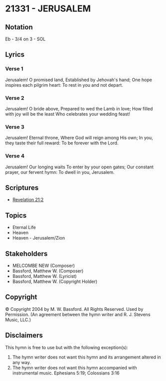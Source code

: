 # 21331 - JERUSALEM

## Notation

Eb - 3/4 on 3 - SOL

## Lyrics

### Verse 1

Jerusalem!  O promised land, Established by Jehovah's hand; One hope inspires each pilgrim heart:  To rest in you and not depart.

### Verse 2

Jerusalem!  O bride above, Prepared to wed the Lamb in love; How filled with joy will be the least Who celebrates your wedding feast!

### Verse 3

Jerusalem!  Eternal throne, Where God will reign among His own; In you, they taste their full reward:  To be forever with the Lord.

### Verse 4

Jerusalem!  Our longing waits To enter by your open gates; Our constant prayer, our fervent hymn:  To dwell in you, Jerusalem.


## Scriptures

- [Revelation 21:2](https://www.biblegateway.com/passage/?search=Revelation%2021%3A2)

## Topics

- Eternal Life
- Heaven
- Heaven - Jerusalem/Zion

## Stakeholders

- MELCOMBE NEW (Composer)
- Bassford, Matthew W. (Composer)
- Bassford, Matthew W. (Lyricist)
- Bassford, Matthew W. (Copyright Holder)

## Copyright

© Copyright 2004 by M. W. Bassford. All Rights Reserved. Used by Permission.
(An agreement between the hymn writer and R. J. Stevens Music, LLC.)

## Disclaimers

This hymn is free to use but with the following exception(s):
1. The hymn writer does not want this hymn and its arrangement altered in any way.
2. The hymn writer does not want this hymn accompanied with instrumental music.
Ephesians 5:19; Colossians 3:16


